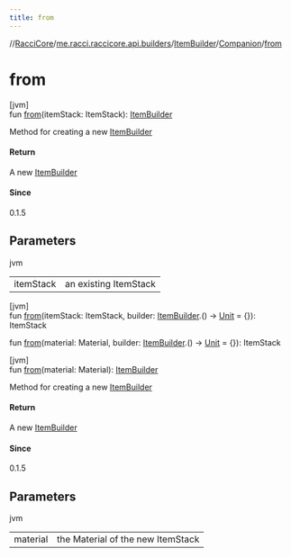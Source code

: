 ```yaml
---
title: from
---
```

//[RacciCore](../../../../index.html)/[me.racci.raccicore.api.builders](../../index.html)/[ItemBuilder](../index.html)/[Companion](index.html)/[from](from.html)



# from



[jvm]\
fun [from](from.html)(itemStack: ItemStack): [ItemBuilder](../index.html)



Method for creating a new [ItemBuilder](../index.html)



#### Return



A new [ItemBuilder](../index.html)



#### Since



0.1.5



## Parameters


jvm

| | |
|---|---|
| itemStack | an existing ItemStack |





[jvm]\
fun [from](from.html)(itemStack: ItemStack, builder: [ItemBuilder](../index.html).() -&gt; [Unit](https://kotlinlang.org/api/latest/jvm/stdlib/kotlin/-unit/index.html) = {}): ItemStack

fun [from](from.html)(material: Material, builder: [ItemBuilder](../index.html).() -&gt; [Unit](https://kotlinlang.org/api/latest/jvm/stdlib/kotlin/-unit/index.html) = {}): ItemStack





[jvm]\
fun [from](from.html)(material: Material): [ItemBuilder](../index.html)



Method for creating a new [ItemBuilder](../index.html)



#### Return



A new [ItemBuilder](../index.html)



#### Since



0.1.5



## Parameters


jvm

| | |
|---|---|
| material | the Material of the new ItemStack |




